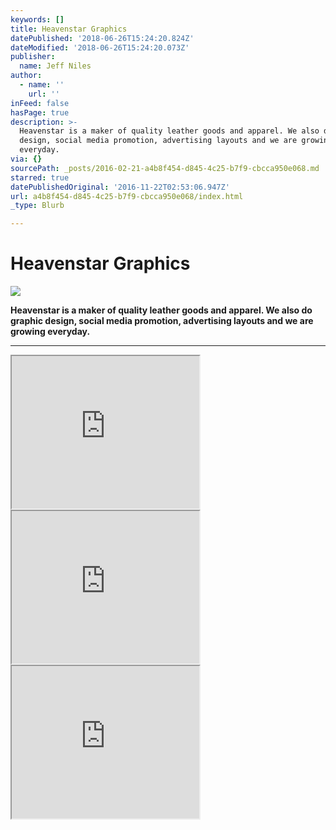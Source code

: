 ```yaml
---
keywords: []
title: Heavenstar Graphics
datePublished: '2018-06-26T15:24:20.824Z'
dateModified: '2018-06-26T15:24:20.073Z'
publisher:
  name: Jeff Niles
author:
  - name: ''
    url: ''
inFeed: false
hasPage: true
description: >-
  Heavenstar is a maker of quality leather goods and apparel. We also do graphic
  design, social media promotion, advertising layouts and we are growing
  everyday.
via: {}
sourcePath: _posts/2016-02-21-a4b8f454-d845-4c25-b7f9-cbcca950e068.md
starred: true
datePublishedOriginal: '2016-11-22T02:53:06.947Z'
url: a4b8f454-d845-4c25-b7f9-cbcca950e068/index.html
_type: Blurb

---
```

# Heavenstar Graphics
![](https://s3-us-west-2.amazonaws.com/the-grid-img/p/43b11c27cf01729c703122d340e812bddf96ba1c.gif)

**Heavenstar is a maker of quality leather goods and apparel. We also do graphic design, social media promotion, advertising layouts and we are growing everyday.**

---

<iframe src="https://the-grid.github.io/ed-userhtml/?g=eJxlzb0OgjAUQOFXaTq48VdAi6EQXTW-ArnFFmqAkvbGvr7oYqLrGc5XAxmd0oKOiKs_JkkIIYbFzIDOLnFv5yTAU7UIawciZ0WZRYcy5Qx27-QF43ueskjyQnJNCYIbFArana-n24USpyZBF6vtNNlAm9rMA_Gu_3oeAU0fbzNtJgOoPmYJklWZTGUlVR4_1qH9wf9gad1dOUHTDUmgeQGy6UN8" height="244" style=""></iframe>

<iframe src="https://the-grid.github.io/ed-userhtml/?g=eJxdkE9vwjAMxb9KFQmO_TsYLYRpF7Q723kKidtEC3HlpM349otaTpN8eH5-P0v2yfQk7pB5kpzpEEbfFUWMMe-FhBviTy7xXox2GozzxWwUYD7q8U0T9HzJb5r3TX1J9Z9K1geIGZwPgr6uqV1wn0R1eGmb8tC2u6p-bfZlsrZeY_wO8Bt4uY1GBc13-5Jlq2SL1mAGHTirq4ZlPjwscHZDUkCdQwdHnIF6i7HTRilwKSMJrTVu4Mwhy5ZTV4CztE_YFP4k4fwoCJx8cBZogufgMll7lQTgnvb5VKzfOv8BKWZqDQ" height="244" style=""></iframe>

<iframe src="https://the-grid.github.io/ed-userhtml/?g=eJxlzbEOgjAUQNFfIR3coLVUA4ZCdNX4C-QVWqgplJQX-_uii4mud7ingmQM2kgyIi7ridIYYwaznQCDn7POTzTCUzcISwsy50KUqVaGAd-90yp5cSwYT1UhVGFIghAGjZK0l9v5fiVJ0E6S2RvvnI-kruw0JGvovt6KgLbLtpmxzgLqj3kAxcs9z1nPucgey9D84H-w8qHXQRK2IRTqFwOlRAY" height="244" style=""></iframe>